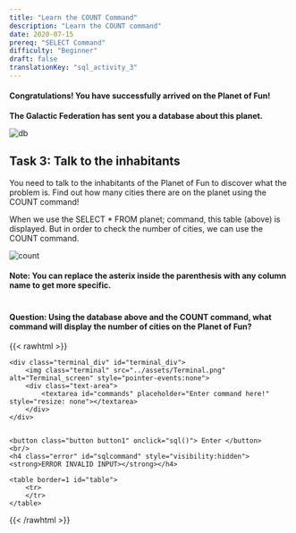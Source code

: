 ```yaml
---
title: "Learn the COUNT Command"
description: "Learn the COUNT command"
date: 2020-07-15
prereq: "SELECT Command"
difficulty: "Beginner"
draft: false
translationKey: "sql_activity_3"
---
```

<!-- Links for javascript and CSS needed for drop down logic -->
<link rel="stylesheet" href="../_activity3.css" type="text/css"></link>
<script type="text/javascript" src="../../default/alasql.js"></script>
<script type="text/javascript" src="../_activity3.js"></script>

<script>
alasql("CREATE TABLE planet(city_number INT, name STRING, population INT, favorite_food STRING)");
alasql("INSERT INTO planet VALUES (1,'LEGO City',1500,'Pizza')");
alasql("INSERT INTO planet VALUES (2,'Playground City',1000,'Pizza')");
alasql("INSERT INTO planet VALUES (3,'City of Games',6000,'Hotdog')");
alasql("INSERT INTO planet VALUES (4,'Fun Capital',9500,'Hamburger')");
alasql("INSERT INTO planet VALUES (5,'Seriously Fun',2000,'Taco')");
</script>

#### Congratulations! You have successfully arrived on the Planet of Fun! 

**The Galactic Federation has sent you a database about this planet.**

![db](../assets/planet_db.png)

## Task 3: Talk to the inhabitants 
You need to talk to the inhabitants of the Planet of Fun to discover what the problem is. Find out how many cities there are on the planet using the COUNT command!

When we use the SELECT * FROM planet; command, this table (above) is displayed. But in order to check the number of cities, we can use the COUNT command.

![count](../assets/count.png)

#### Note: You can replace the asterix inside the parenthesis with any column name to get more specific.

#

#### Question: Using the database above and the COUNT command, what command will display the number of cities on the Planet of Fun?
{{< rawhtml >}}
	
	<div class="terminal_div" id="terminal_div">
		<img class="terminal" src="../assets/Terminal.png" alt="Terminal_screen" style="pointer-events:none">
		<div class="text-area">
			<textarea id="commands" placeholder="Enter command here!" style="resize: none"></textarea>
		</div>
	</div>

	
	<button class="button button1" onclick="sql()">	Enter </button>
	<br/>
	<h4 class="error" id="sqlcommand" style="visibility:hidden"><strong>ERROR INVALID INPUT></strong></h4>
	
	<table border=1 id="table">
		<tr>
		</tr>
	</table>
	
{{< /rawhtml >}}

